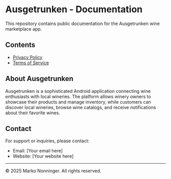 # Ausgetrunken - Documentation

This repository contains public documentation for the Ausgetrunken wine marketplace app.

## Contents

- [Privacy Policy](privacy-policy.md)
- [Terms of Service](terms-of-service.md)

## About Ausgetrunken

Ausgetrunken is a sophisticated Android application connecting wine enthusiasts with local wineries. The platform allows winery owners to showcase their products and manage inventory, while customers can discover local wineries, browse wine catalogs, and receive notifications about their favorite wines.

## Contact

For support or inquiries, please contact:
- Email: [Your email here]
- Website: [Your website here]

---

© 2025 Marko Nonninger. All rights reserved.
